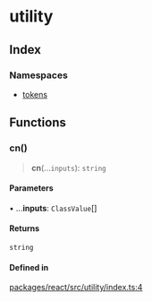 # utility

## Index

### Namespaces

- [tokens](namespaces/tokens.md)

## Functions

### cn()

> **cn**(...`inputs`): `string`

#### Parameters

• ...**inputs**: `ClassValue`[]

#### Returns

`string`

#### Defined in

[packages/react/src/utility/index.ts:4](https://github.com/mintthemoon/microcosm-js/blob/fb95c90ab10e9a453e664325843ddb64e7e576c9/packages/react/src/utility/index.ts#L4)
